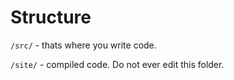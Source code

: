 Structure
=============
`/src/` - thats where you write code.

`/site/` - compiled code. Do not ever edit this folder.